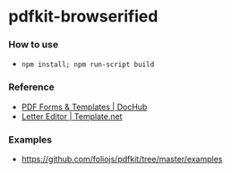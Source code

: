 pdfkit-browserified
===================
### How to use
- `npm install; npm run-script build`

### Reference
- [PDF Forms & Templates | DocHub](https://dochub.com/pdf-forms)
- [Letter Editor | Template.net](https://docs.template.net/)

### Examples
- https://github.com/foliojs/pdfkit/tree/master/examples